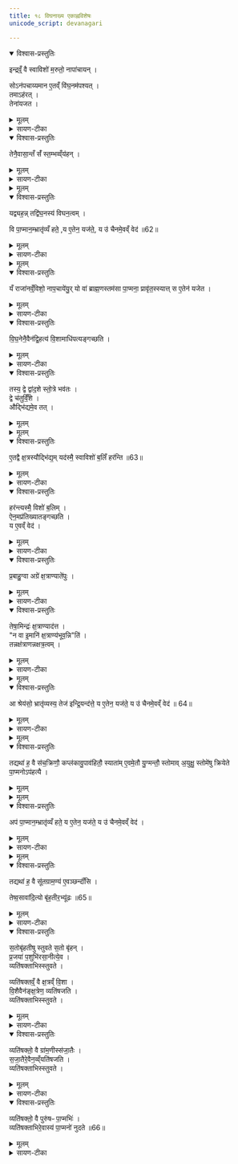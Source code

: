 ```yaml
---
title: १८ विघनाख्य एकाह्नविशेषः
unicode_script: devanagari

---
```

<details open><summary>विश्वास-प्रस्तुतिः</summary>

इन्द्रव्ँ॒ वै स्वाविशो॑ म॒रुतो॒ नापा॑चायन् ।  

सोऽन॑पचाय्यमान ए॒तव्ँ वि॑घ॒नम॑पश्यत् ।  
तमाऽह॑रत् ।  
तेना॑यजत ।  
</details>

<details><summary>मूलम्</summary>

इन्द्रव्ँ॒ वै स्वाविशो॑ म॒रुतो॒ नापा॑चायन् ।  

सोऽन॑पचाय्यमान ए॒तव्ँ वि॑घ॒नम॑पश्यत् ।  
तमाऽह॑रत् ।  
तेना॑यजत ।  
</details>

<details><summary>सायण-टीका</summary>

(SB) 1सप्तदशे राजाभिषेकाङ्गवपनार्था मन्त्रा उक्ताः । तावताऽभिषेकः समाप्तः । अथाष्टादशे विघनाख्यः कश्चिदेकाहविशेष उच्यते । तत्रादौ विघननिर्वचनं दर्शयति - पुरा कदाचिद्राज्यं कुर्वन्तमिन्द्रं मरुत्संज्ञकाः स्वकीयाः प्रजाः करप्रदानेन पूजां नाकुर्वन् ।
</details>

<details open><summary>विश्वास-प्रस्तुतिः</summary>

तेनै॒वासा॒न्तँ सँ॑ स्त॒म्भव्व्ँय॑हन् ।
</details>

<details><summary>मूलम्</summary>

तेनै॒वासा॒न्तँ सँ॑ स्त॒म्भव्व्ँय॑हन् ।
</details>

<details><summary>सायण-टीका</summary>

सोऽयमपूज्यमान इन्द्रस्तत्परिहारायैतं विघनाख्यं क्रतुविशेषमेकाहं निश्चित्य तदनुष्ठानेनासां प्रजानां तं संस्तम्भं स्तम्भनरूपं प्रातिकूल्याचरणं व्यहन् विहतं कृतवान् ।
</details>


<details><summary>मूलम्</summary>

यद्व्यह॑न् ।
तद्वि॑घ॒नस्य॑ विघन॒त्वम् ।

वि पा॒प्मान॒म्भ्रातृ॑व्यँ हते ।
य ए॒तेन॒ यज॑ते ।
य उ॑ चैनमे॒वव्ँ वेद॑ ॥62॥
</details>

<details open><summary>विश्वास-प्रस्तुतिः</summary>

यद्व्यह॒न्न् तद्वि॑घ॒नस्य॑ विघन॒त्वम् ।

वि पा॒प्मान॒म्भ्रातृ॑व्यँ हते॒ ,य ए॒तेन॒ यज॑ते॒, य उ॑ चैनमे॒वव्ँ वेद॑ ॥62॥  
</details>

<details><summary>मूलम्</summary>

यद्व्यह॒न्न् तद्वि॑घ॒नस्य॑ विघन॒त्वम् ।

वि पा॒प्मान॒म्भ्रातृ॑व्यँ हते॒ ,य ए॒तेन॒ यज॑ते॒, य उ॑ चैनमे॒वव्ँ वेद॑ ॥62॥  
</details>

<details><summary>सायण-टीका</summary>

यद्यस्मात्कारणादनेन कर्मणा विहतवान्, तस्माद्विहन्त्यनेनेति व्युत्पत्या कर्मणो विघननाम संपन्नम् ॥
</details>


<details><summary>मूलम्</summary>

यँ राजा॑नव्ँ॒विशो॒ नाप॒चाये॑युः ।
यो वा॑ ब्राह्म॒णस्तम॑सा पा॒प्मना॒ प्रावृ॑त॒स्स्यात् ।
स ए॒तेन॑ यजेत ।  

वि॒घ॒नेनै॒वैन॑द्वि॒हत्य॑ ।
वि॒शामाधि॑पत्यङ्गच्छति ।
</details>

<details open><summary>विश्वास-प्रस्तुतिः</summary>

यँ राजा॑नव्ँ॒विशो॒ नाप॒चाये॑यु॒र् यो वा॑ ब्राह्म॒णस्तम॑सा पा॒प्मना॒ प्रावृ॑त॒स्स्यात्त् स ए॒तेन॑ यजेत ।
</details>

<details><summary>मूलम्</summary>

यँ राजा॑नव्ँ॒विशो॒ नाप॒चाये॑यु॒र् यो वा॑ ब्राह्म॒णस्तम॑सा पा॒प्मना॒ प्रावृ॑त॒स्स्यात्त् स ए॒तेन॑ यजेत ।
</details>

<details><summary>सायण-टीका</summary>

2तमेतं विघनाख्यं क्रतुं विधते - अथ तत्राधिकरणं दर्शयति - यं राजानं स्वकीयाः प्रजा न पूजयेयुः करं न दद्युः, अथवा यो वा ब्राह्मणस्तमोरूपेण पाप्मना प्रकर्षेणावृतः स्यात् । सोऽयमुभयविधः पुरुषोत्राधिकारी । स च विघनाख्येनैव क्रतुना यजेत ।
</details>

<details open><summary>विश्वास-प्रस्तुतिः</summary>

वि॒घ॒नेनै॒वैन॑द्वि॒हत्य॑ वि॒शामाधि॑पत्यङ्गच्छति ।
</details>

<details><summary>मूलम्</summary>

वि॒घ॒नेनै॒वैन॑द्वि॒हत्य॑ वि॒शामाधि॑पत्यङ्गच्छति ।
</details>

<details><summary>सायण-टीका</summary>

तथा प्रातिकूल्यं विनाश्य प्रजानामधिपत्यं राजा गच्छति, ब्राह्मणश्च विपापो भवति ॥
</details>

<details open><summary>विश्वास-प्रस्तुतिः</summary>

तस्य॒ द्वे द्वा॑द॒शे स्तो॒त्रे भव॑तः ।  
द्वे च॑तुर्विँ॒शे ।   
औद्भि॑द्यमे॒व तत् ।  
</details>

<details><summary>मूलम्</summary>

तस्य॒ द्वे द्वा॑द॒शे स्तो॒त्रे भव॑तः ।  
द्वे च॑तुर्विँ॒शे ।   
औद्भि॑द्यमे॒व तत् ।  
</details>


<details><summary>मूलम्</summary>

ए॒तद्वै क्ष॒त्रस्यौद्भि॑द्यम् ।  
यद॑स्मै॒ स्वाविशो॑ ब॒लिँ हर॑न्ति ॥63॥  
</details>

<details open><summary>विश्वास-प्रस्तुतिः</summary>

ए॒तद्वै क्ष॒त्रस्यौद्भि॑द्य॒म् यद॑स्मै॒ स्वाविशो॑ ब॒लिँ हर॑न्ति ॥63॥  
</details>

<details><summary>मूलम्</summary>

ए॒तद्वै क्ष॒त्रस्यौद्भि॑द्य॒म् यद॑स्मै॒ स्वाविशो॑ ब॒लिँ हर॑न्ति ॥63॥  
</details>

<details><summary>सायण-टीका</summary>

3स्तोत्रविशेषं विधत्ते - तस्य विघनाख्यस्य क्रतोर्द्वादशाख्येन स्तोमेन युक्तं स्तोत्रद्वयं कर्तव्यम् । तथा चतुर्विंशाख्येन स्तोमेन युक्तं स्तोत्रद्वयं कर्तव्यम् । तच्च स्तोत्रचतुष्टयमौद्भिद्यमेव उद्भेदनसाधनमेव । अत्र च प्रकृते क्षत्त्रस्य राज्ञः स्वकीयाः प्रजाः करं प्रयच्छन्तीति यदेतदेवौद्भिद्यं प्रातिकूल्यस्योद्भेदनं तच्च स्तोत्रचतुष्टयेन सिध्यति ॥
</details>

<details open><summary>विश्वास-प्रस्तुतिः</summary>

हर॑न्त्यस्मै॒ विशो॑ ब॒लिम् ।  
ऐन॒मप्र॑तिख्यातङ्गच्छति ।  
य ए॒वव्ँ वेद॑ ।  
</details>

<details><summary>मूलम्</summary>

हर॑न्त्यस्मै॒ विशो॑ ब॒लिम् ।  
ऐन॒मप्र॑तिख्यातङ्गच्छति ।  
य ए॒वव्ँ वेद॑ ।  
</details>

<details><summary>सायण-टीका</summary>

4वेदनं प्रशंसति - अस्मै वेदित्रे प्रजाः पूजां कुर्वन्ति । अप्रतिख्यातं केनाप्यनिराकृता कीर्तिश्चैनं वेदितारमागच्छति ॥
</details>

<details open><summary>विश्वास-प्रस्तुतिः</summary>

प्र॒बाहु॒ग्वा अग्रे॑ क्ष॒त्राण्याते॑पुः ।   
</details>

<details><summary>मूलम्</summary>

प्र॒बाहु॒ग्वा अग्रे॑ क्ष॒त्राण्याते॑पुः ।   
</details>

<details><summary>सायण-टीका</summary>

5एतस्य विघनस्य यागवेदने पुनः प्रशंसति - अग्रे पुरा कदाचित्क्षत्त्राणि क्षत्त्रियवंशे जाताः पुरुषाः प्रबाहुग्वै बाहुल्येनैव ओतेपुः सर्वतस्तपः कृतवन्तः ।
</details>

<details open><summary>विश्वास-प्रस्तुतिः</summary>

तेषा॒मिन्द्रः॑ क्ष॒त्राण्याद॑त्त ।    
"न वा इ॒मानि॑ क्ष॒त्राण्य॑भूव॒न्नि"ति॑ ।  
तन्नक्ष॑त्राणन्नक्षत्र॒त्वम् ।  
</details>

<details><summary>मूलम्</summary>

तेषा॒मिन्द्रः॑ क्ष॒त्राण्याद॑त्त ।    
"न वा इ॒मानि॑ क्ष॒त्राण्य॑भूव॒न्नि"ति॑ ।  
तन्नक्ष॑त्राणन्नक्षत्र॒त्वम् ।  
</details>

<details><summary>सायण-टीका</summary>

तेषां तपः कुर्वतां सर्वेषा यानि क्षत्त्राणि बलानि तानीन्द्र आदत्त स्वीकृतवान् । तत इमानि क्षत्त्राणि बलानि नैवाभूवन्निति सर्वे जना उक्तवन्तः । यस्मादिन्द्रविरोधिनां क्षत्त्रं बलं नासीत्तस्मात्तेषां बलराहित्यवाचि नक्षत्रनाम संपन्नम् ।
</details>


<details><summary>मूलम्</summary>

आ श्रेय॑सो॒ भ्रातृ॑व्यस्य॒ तेज॑ इन्द्रि॒यन्द॑त्ते ।
य ए॒तेन॒ यज॑ते ।
य उ॑ चैनमे॒वव्ँ वेद॑ ॥ 64॥  
</details>

<details open><summary>विश्वास-प्रस्तुतिः</summary>

आ श्रेय॑सो॒ भ्रातृ॑व्यस्य॒ तेज॑ इन्द्रि॒यन्द॑त्ते॒ य ए॒तेन॒ यज॑ते॒ य उ॑ चैनमे॒वव्ँ वेद॑ ॥ 64॥  
</details>

<details><summary>मूलम्</summary>

आ श्रेय॑सो॒ भ्रातृ॑व्यस्य॒ तेज॑ इन्द्रि॒यन्द॑त्ते॒ य ए॒तेन॒ यज॑ते॒ य उ॑ चैनमे॒वव्ँ वेद॑ ॥ 64॥  
</details>

<details><summary>सायण-टीका</summary>

तस्मादिन्द्रवद्यो यजते यश्च वेद सोऽयमुभयविधः पुमान् श्रेयसोऽधिकस्य भ्रातृव्यस्य तेजः आज्ञाशक्तिमिन्द्रियं शरीरं बलं चादत्ते ॥
</details>


<details><summary>मूलम्</summary>

तद्यथा॑ ह॒ वै स॑च॒क्रिणौ॒ कप्ल॑कावु॒पाव॑हितौ॒ स्याता॑म् ।
ए॒वमे॒तौ यु॒ग्मन्तौ॒ स्तोमौ॑ ।
अ॒युक्षु॒ स्तोमे॑षु क्रियेते ।
पा॒प्मनोऽप॑हत्यै ।
</details>

<details open><summary>विश्वास-प्रस्तुतिः</summary>

तद्यथा॑ ह॒ वै स॑च॒क्रिणौ॒ कप्ल॑कावु॒पाव॑हितौ॒ स्याता॑म् ए॒वमे॒तौ यु॒ग्मन्तौ॒ स्तोमाव् अ॒युक्षु॒ स्तोमे॑षु क्रियेते पा॒प्मनोऽप॑हत्यै ।
</details>

<details><summary>मूलम्</summary>

तद्यथा॑ ह॒ वै स॑च॒क्रिणौ॒ कप्ल॑कावु॒पाव॑हितौ॒ स्याता॑म् ए॒वमे॒तौ यु॒ग्मन्तौ॒ स्तोमाव् अ॒युक्षु॒ स्तोमे॑षु क्रियेते पा॒प्मनोऽप॑हत्यै ।
</details>


<details><summary>मूलम्</summary>

अप॑ पा॒प्मान॒म्भ्रातृ॑व्यँ हते ।
य ए॒तेन॒ यज॑ते ।
य उ॑ चैनमे॒वव्ँ वेद॑ ।
</details>

<details open><summary>विश्वास-प्रस्तुतिः</summary>

अप॑ पा॒प्मान॒म्भ्रातृ॑व्यँ हते॒ य ए॒तेन॒ यज॑ते॒ य उ॑ चैनमे॒वव्ँ वेद॑ ।
</details>

<details><summary>मूलम्</summary>

अप॑ पा॒प्मान॒म्भ्रातृ॑व्यँ हते॒ य ए॒तेन॒ यज॑ते॒ य उ॑ चैनमे॒वव्ँ वेद॑ ।
</details>

<details><summary>सायण-टीका</summary>

6पूर्वोक्तयोर्द्वादशचतुर्विंशस्तोमयोः स्थानविशेषं विधत्ते - चक्रमस्यास्तीति चक्री रथः, चक्रिणा सह वर्तेते इति सचक्रिणौ रथस्वामिनौ कप्लकौ कपिवद्गमनसमर्थो तादृशौ द्वौ पुरुषौ यथा लोके उपावहितौ गमनाय सावधानौ स्यातां, एवमेतौ युग्मन्तौ समसंख्यायुक्तौ द्वादशचतुर्विंशस्तोमौ क्रतोः पारगमने समर्थौ । तावुभौ अयुक्षु विषमसंख्यायुक्तेषु स्तोमेषु कर्तव्यौ । त्रिवृत्पञ्चदशसप्तदशैकविंशाख्याश्चोदकप्राप्ता विषमसंख्यायुक्ताः स्तोमाः, तेषां स्थाने द्वावेतौ स्तोमौ प्रयोक्तव्यौ । तत्र त्रिवृत्पञ्चदशयोः स्थाने द्वादशः सप्तदशैकविंशयोः स्थाने चतुर्विंश इति विवेकः । एतच्च पापविनाशनार्थं भवति ॥
</details>


<details><summary>मूलम्</summary>

तद्यथा॑ ह॒ वै सू॑तग्राम॒ण्यः॑ ।
ए॒वञ्छन्दाँ॑सि ।
</details>

<details open><summary>विश्वास-प्रस्तुतिः</summary>

तद्यथा॑ ह॒ वै सू॑तग्राम॒ण्य॑ ए॒वञ्छन्दाँ॑सि ।  

तेष्व॒सावा॑दि॒त्यो बृ॑ह॒तीर॒भ्यू॑ढः ॥65॥  
</details>

<details><summary>मूलम्</summary>

तद्यथा॑ ह॒ वै सू॑तग्राम॒ण्य॑ ए॒वञ्छन्दाँ॑सि ।  

तेष्व॒सावा॑दि॒त्यो बृ॑ह॒तीर॒भ्यू॑ढः ॥65॥  
</details>

<details><summary>सायण-टीका</summary>

7एतदनुष्ठानवेदने प्रशंसति । उक्तस्तोमयुक्तानां स्तोत्राणामाधारभूतानृग्विशेषान्विधत्ते - सूता रथप्रास्सारथयः, ग्रामण्यो ग्रामनिर्वाहकाः, तत्र लोकै यथा सूतग्रामण्यस्तथा गायत्रादीनि छन्दांसि प्रवर्तन्ते । सूतेषु मध्ये रथस्वामी यमङ्गीकरोति स एव सूतो रथं प्रवर्तयति । ग्रामणीषु मध्ये राजा यमङ्गीकरोति स एव ग्रामं नयति । एवमत्राप्यसावादित्यः तेषु छन्दस्सु मध्ये बृहतीहछन्दोयुक्ता ऋचः अभ्यूढः अङ्गीकृतवान् । तस्मात्कारणात् सतोबृहतीनामकच्छन्दोयुक्तास्वृक्षु स्तोत्रं कुर्युः । तेषां स्तोत्राणां प्रत्येकमयमभिप्रायः - सतः सन्मार्गवर्तिनः पुरुषात् बृहन्नधिकः सतो बृहन् । प्रजया च पशुभिश्चाहं सतो बृहन्नसानि भवानीत्येव स्तोतारः प्रवर्तन्ते ॥
</details>

<details open><summary>विश्वास-प्रस्तुतिः</summary>

स॒तोबृ॑हतीषु स्तुवते स॒तो बृ॑हन् ।  
प्र॒जया॑ प॒शुभि॑रसा॒नीत्ये॒व ।  
व्यति॑षक्ताभिस्स्तुवते ।   

व्यति॑षक्तव्ँ॒ वै क्ष॒त्रव्ँ वि॒शा ।   
वि॒शैवैन॑ङ्क्ष॒त्रेण॒ व्यति॑षजति ।   
व्यति॑षक्ताभिस्स्तुवते ।  
</details>

<details><summary>मूलम्</summary>

स॒तोबृ॑हतीषु स्तुवते स॒तो बृ॑हन् ।  
प्र॒जया॑ प॒शुभि॑रसा॒नीत्ये॒व ।  
व्यति॑षक्ताभिस्स्तुवते ।   

व्यति॑षक्तव्ँ॒ वै क्ष॒त्रव्ँ वि॒शा ।   
वि॒शैवैन॑ङ्क्ष॒त्रेण॒ व्यति॑षजति ।   
व्यति॑षक्ताभिस्स्तुवते ।  
</details>

<details><summary>सायण-टीका</summary>

8तास्वृक्षु गानकाले कंचिद्विशेषं विधत्ते - याः सतोबृहत्य ऋचः ताश्छन्दोन्तरयुक्ताभिः ऋग्भिर्व्यतिषक्ताः कार्याः । ऋगेका सतोबृहती, ऋगन्तरमन्यच्छन्दोयुक्तं पुनरपि सतोबृहती पुनरपि च्छन्दोन्तरमित्येवं व्यतिषङ्गः । तादृशीष्वृक्षु स्तुतिं कुर्युः । क्षत्त्रं क्षत्त्रजातिः विशा वैश्यजात्या व्यतिषक्तं मिश्रीभूय वर्तते । प्रजाभ्यः करं गृहीत्वा क्षत्त्रियो राज्यं करोति । एवं सति व्यतिषक्तस्तोत्रेणैनं यजमानं विशा क्षत्रेण व्यतिषजयति मिश्रयति ॥
</details>

<details open><summary>विश्वास-प्रस्तुतिः</summary>

व्यति॑षक्तो॒ वै ग्रा॑म॒णीस्स॑जा॒तैः ।  
स॒जा॒तैरे॒वैन॒व्व्ँयति॑षजति ।   
व्यति॑षक्ताभिस्स्तुवते ।  
</details>

<details><summary>मूलम्</summary>

व्यति॑षक्तो॒ वै ग्रा॑म॒णीस्स॑जा॒तैः ।  
स॒जा॒तैरे॒वैन॒व्व्ँयति॑षजति ।   
व्यति॑षक्ताभिस्स्तुवते ।  
</details>

<details><summary>सायण-टीका</summary>

व्यतिषङ्गं प्रकारान्तरेण प्रशंसति - ग्रामस्य निर्वाहकः पुरुषः सजातैः सहोत्पन्नैभ्रात्रादिभिस्तद्ग्रामनिवासिभिर्व्यतिषक्तो मिश्रीभूतो वर्तते । अतो व्यतिषक्तस्तोत्रेणैवैनं यजमानं सजातैर्भ्रात्रादिभिः संयोजयति ॥
</details>

<details open><summary>विश्वास-प्रस्तुतिः</summary>

व्यति॑षक्तो॒ वै पुरु॑षᳶ पा॒प्मभिः॑ ।    
व्यति॑षक्ताभिरे॒वास्य॑ पा॒प्मनो॑ नुदते ॥66॥  
</details>

<details><summary>मूलम्</summary>

व्यति॑षक्तो॒ वै पुरु॑षᳶ पा॒प्मभिः॑ ।    
व्यति॑षक्ताभिरे॒वास्य॑ पा॒प्मनो॑ नुदते ॥66॥  
</details>

<details><summary>सायण-टीका</summary>

10पुनरपि प्रकारान्तरेण प्रशंसति - पुरुषः प्रमादकृतैः पाप्मभिः संसृष्टो वर्तते । ततोऽत्र व्यतिषक्तस्तोत्रेणास्य पुरुषस्य पापानि विनाशयति ।  

अस्य प्रपाठकस्यानुवाकार्थसंग्रहः-  

सप्तमे तु सवाख्याः स्युः सूयते ह्यभिषिच्यते ।   
ईश्वरत्वेन येष्वेते प्रोच्यन्ते सवनामकाः ॥ १ ॥  

बृहस्पतिसवो वैश्यसवो ब्रह्मसवस्तथा ।  
प्रोक्तः सोमसवस्तद्वत्सवः स्यात्पृथिनामकः ॥ २ ॥  

गोसवश्चोदनाख्ये तु सवे होमार्थमन्त्रकाः ।  
रथारोहः कर्मविधिः पञ्चशारदनामकः ॥ ३ ॥    

क्रतुस्तदीयपशवो ह्यग्निष्टुति पुरोरुचः ।   
इन्द्रस्तुतिः पुरोरुक्स्यादप्तोर्यामविधिस्तथा ॥ ४ ॥   

राजाभिषेकमन्त्राश्च रथारोहणमन्त्रकाः ।  
भवन्ति वपने मन्त्रा विघनः क्रतुरप्ययम् ॥ २ ॥  

वेदार्थस्य प्रकाशेन तमो हार्दं निवारयन् ।  
पुमर्थांश्चतुरो देयाद्विद्यातीर्थभहेश्वरः ॥ ६ ॥   

इति श्रीमद्वीरबुक्कणसाम्राज्यधुरंधरश्रीमत्सायणाचार्यविरचिते मधवीये वेदार्थप्रकाशे कृष्णयजुर्वेदीयतैत्तिरीयब्राह्मणभाष्ये द्वितीयाष्टके सप्तमप्रपाठकेऽष्टादशोऽनुवाकः ॥   
सप्तमः प्रपाठकस्समाप्तः ॥  

</details>